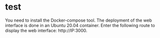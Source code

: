 # test
You need to install the Docker-compose tool. The deployment of the web interface is done in an Ubuntu 20.04 container. Enter the following route to display the web interface: http://IP:3000.
